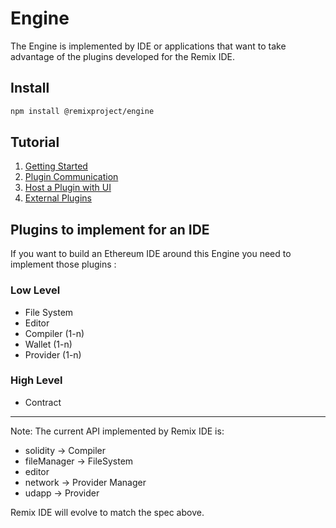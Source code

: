 # Engine

The Engine is implemented by IDE or applications that want to take advantage of the plugins developed for the Remix IDE.

## Install
```bash
npm install @remixproject/engine
```

## Tutorial

1. [Getting Started](1-getting-started.md)
2. [Plugin Communication](2-plugin-communication.md)
3. [Host a Plugin with UI](3-hosted-plugin.md)
4. [External Plugins](4-external-plugins.md)


## Plugins to implement for an IDE

If you want to build an Ethereum IDE around this Engine you need to implement those plugins :

### Low Level
- File System
- Editor
- Compiler (1-n)
- Wallet (1-n)
- Provider (1-n)

### High Level
- Contract

------

Note: The current API implemented by Remix IDE is:
- solidity -> Compiler
- fileManager -> FileSystem
- editor
- network -> Provider Manager
- udapp -> Provider

Remix IDE will evolve to match the spec above.